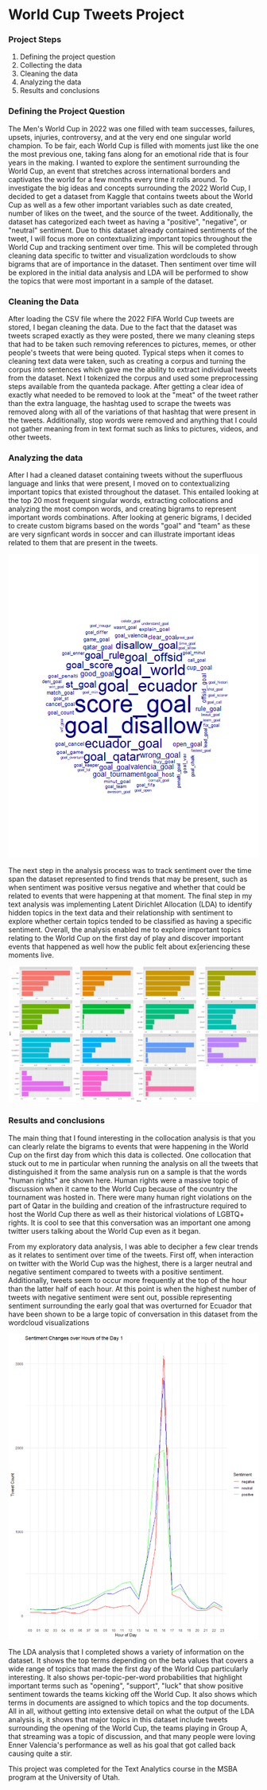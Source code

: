 # World Cup Tweets Project

### Project Steps
1. Defining the project question
2. Collecting the data
3. Cleaning the data
4. Analyzing the data
5. Results and conclusions

### Defining the Project Question
The Men's World Cup in 2022 was one filled with team successes, failures, upsets, injuries, controversy, and at the very end one singular world champion. To be fair, each World Cup is filled with moments just like the one the most previous one, taking fans along for an emotional ride that is four years in the making. I wanted to explore the sentiment surrounding the World Cup, an event that stretches across international borders and captivates the world for a few months every time it rolls around. To investigate the big ideas and concepts surrounding the 2022 World Cup, I decided to get a dataset from Kaggle that contains tweets about the World Cup as well as a few other important variables such as date created, number of likes on the tweet, and the source of the tweet. Additionally, the dataset has categorized each tweet as having a "positive", "negative", or "neutral" sentiment. Due to this dataset already contained sentiments of the tweet, I will focus more on contextualizing important topics throughout the World Cup and tracking sentiment over time. This will be completed through cleaning data specific to twitter and visualization wordclouds to show bigrams that are of importance in the dataset. Then sentiment over time will be explored in the initial data analysis and LDA will be performed to show the topics that were most important in a sample of the dataset.

### Cleaning the Data
After loading the CSV file where the 2022 FIFA World Cup tweets are stored, I began cleaning the data. Due to the fact that the dataset was tweets scraped exactly as they were posted, there we many cleaning steps that had to be taken such removing references to pictures, memes, or other people's tweets that were being quoted. Typical steps when it comes to cleaning text data were taken, such as creating a corpus and turning the corpus into sentences which gave me the ability to extract individual tweets from the dataset. Next I tokenized the corpus and used some preprocessing steps available from the quanteda package. After getting a clear idea of exactly what needed to be removed to look at the "meat" of the tweet rather than the extra language, the hashtag used to scrape the tweets was removed along with all of the variations of that hashtag that were present in the tweets. Additionally, stop words were removed and anything that I could not gather meaning from in text format such as links to pictures, videos, and other tweets.

### Analyzing the data
After I had a cleaned dataset containing tweets without the superfluous language and links that were present, I moved on to contextualizing important topics that existed throughout the dataset. This entailed looking at the top 20 most frequent singular words, extracting collocations and analyzing the most compon words, and creating bigrams to represent important words combinations. After looking at generic bigrams, I decided to create custom bigrams based on the words "goal" and "team" as these are very signficant words in soccer and can illustrate important ideas related to them that are present in the tweets.

<center><img src="/TA_Wordcloud.png"/></center>

The next step in the analysis process was to track sentiment over the time span the dataset represented to find trends that may be present, such as when sentiment was positive versus negative and whether that could be related to events that were happening at that moment. The final step in my text analysis was implementing Latent Dirichlet Allocation (LDA) to identify hidden topics in the text data and their relationship with sentiment to explore whether certain topics tended to be classified as having a specific sentiment. Overall, the analysis enabled me to explore important topics relating to the World Cup on the first day of play and discover important events that happened as well how the public felt about ex[eriencing these moments live.

<center><img src="/TA_LDA.png"/></center>

### Results and conclusions
The main thing that I found interesting in the collocation analysis is that you can clearly relate the bigrams to events that were happening in the World Cup on the first day from which this data is collected. One collocation that stuck out to me in particular when running the analysis on all the tweets that distinguished it from the same analysis run on a sample is that the words "human rights" are shown here. Human rights were a massive topic of discussion when it came to the World Cup because of the country the tournament was hosted in. There were many human right violations on the part of Qatar in the building and creation of the infrastructure required to host the World Cup there as well as their historical violations of LGBTQ+ rights. It is cool to see that this conversation was an important one among twitter users talking about the World Cup even as it began.

From my exploratory data analysis, I was able to decipher a few clear trends as it relates to sentiment over time of the tweets. First off, when interaction on twitter with the World Cup was the highest, there is a larger neutral and negative sentiment compared to tweets with a positive sentiment. Additionally, tweets seem to occur more frequently at the top of the hour than the latter half of each hour. At this point is when the highest number of tweets with negative sentiment were sent out, possible representing sentiment surrounding the early goal that was overturned for Ecuador that have been shown to be a large topic of conversation in this dataset from the wordcloud visualizations

<center><img src="/TA_Sentiment.png"/></center>

The LDA analysis that I completed shows a variety of information on the dataset. It shows the top terms depending on the beta values that covers a wide range of topics that made the first day of the World Cup particularly interesting. It also shows per-topic-per-word probabilities that highlight important terms such as "opening", "support", "luck" that show positive sentiment towards the teams kicking off the World Cup. It also shows which terms in documents are assigned to which topics and the top documents. All in all, without getting into extensive detail on what the output of the LDA analysis is, it shows that major topics in this dataset include tweets surrounding the opening of the World Cup, the teams playing in Group A, that streaming was a topic of discussion, and that many people were loving Enner Valencia's performance as well as his goal that got called back causing quite a stir.

This project was completed for the Text Analytics course in the MSBA program at the University of Utah. 
